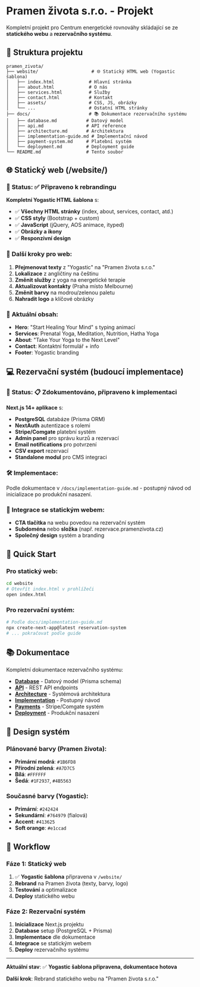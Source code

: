 # Pramen života s.r.o. - Projekt

Kompletní projekt pro Centrum energetické rovnováhy skládající se ze **statického webu** a **rezervačního systému**.

## 📁 Struktura projektu

```
pramen_zivota/
├── website/                    # 🌐 Statický HTML web (Yogastic šablona)
│   ├── index.html             # Hlavní stránka
│   ├── about.html             # O nás
│   ├── services.html          # Služby
│   ├── contact.html           # Kontakt
│   ├── assets/                # CSS, JS, obrázky
│   └── ...                    # Ostatní HTML stránky
├── docs/                      # 📚 Dokumentace rezervačního systému
│   ├── database.md           # Datový model
│   ├── api.md                # API reference
│   ├── architecture.md       # Architektura
│   ├── implementation-guide.md # Implementační návod
│   ├── payment-system.md     # Platební systém
│   └── deployment.md         # Deployment guide
└── README.md                 # Tento soubor
```

## 🌐 Statický web (/website/)

### 🎯 **Status**: ✅ **Připraveno k rebrandingu**

**Kompletní Yogastic HTML šablona** s:
- ✅ **Všechny HTML stránky** (index, about, services, contact, atd.)
- ✅ **CSS styly** (Bootstrap + custom)
- ✅ **JavaScript** (jQuery, AOS animace, ityped)
- ✅ **Obrázky a ikony** 
- ✅ **Responzivní design**

### 🔄 **Další kroky pro web:**
1. **Přejmenovat texty** z "Yogastic" na "Pramen života s.r.o."
2. **Lokalizace** z angličtiny na češtinu
3. **Změnit služby** z yoga na energetické terapie
4. **Aktualizovat kontakty** (Praha místo Melbourne)
5. **Změnit barvy** na modrou/zelenou paletu
6. **Nahradit logo** a klíčové obrázky

### 📄 **Aktuální obsah:**
- **Hero**: "Start Healing Your Mind" s typing animací
- **Services**: Prenatal Yoga, Meditation, Nutrition, Hatha Yoga  
- **About**: "Take Your Yoga to the Next Level"
- **Contact**: Kontaktní formulář + info
- **Footer**: Yogastic branding

## 💻 Rezervační systém (budoucí implementace)

### 🎯 **Status**: 📋 **Zdokumentováno, připraveno k implementaci**

**Next.js 14+ aplikace** s:
- **PostgreSQL** databáze (Prisma ORM)
- **NextAuth** autentizace s rolemi
- **Stripe/Comgate** platební systém
- **Admin panel** pro správu kurzů a rezervací
- **Email notifications** pro potvrzení
- **CSV export** rezervací
- **Standalone modul** pro CMS integraci

### 🛠 **Implementace:**
Podle dokumentace v `/docs/implementation-guide.md` - postupný návod od inicializace po produkční nasazení.

### 🔗 **Integrace se statickým webem:**
- **CTA tlačítka** na webu povedou na rezervační systém
- **Subdoména** nebo **složka** (např. rezervace.pramenzivota.cz)
- **Společný design** systém a branding

## 🚀 Quick Start

### Pro statický web:
```bash
cd website
# Otevřít index.html v prohlížeči
open index.html
```

### Pro rezervační systém:
```bash
# Podle docs/implementation-guide.md
npx create-next-app@latest reservation-system
# ... pokračovat podle guide
```

## 📚 Dokumentace

Kompletní dokumentace rezervačního systému:
- **[Database](docs/database.md)** - Datový model (Prisma schema)
- **[API](docs/api.md)** - REST API endpoints
- **[Architecture](docs/architecture.md)** - Systémová architektura
- **[Implementation](docs/implementation-guide.md)** - Postupný návod
- **[Payments](docs/payment-system.md)** - Stripe/Comgate systém
- **[Deployment](docs/deployment.md)** - Produkční nasazení

## 🎨 Design systém

### Plánované barvy (Pramen života):
- **Primární modrá**: `#1B6FD8` 
- **Přírodní zelená**: `#A7D7C5`
- **Bílá**: `#FFFFFF`
- **Šedá**: `#1F2937`, `#4B5563`

### Současné barvy (Yogastic):
- **Primární**: `#242424`
- **Sekundární**: `#764979` (fialová)
- **Accent**: `#413625`
- **Soft orange**: `#e1ccad`

## 🔄 Workflow

### Fáze 1: Statický web
1. ✅ **Yogastic šablona** připravena v `/website/`
2. **Rebrand** na Pramen života (texty, barvy, logo)
3. **Testování** a optimalizace
4. **Deploy** statického webu

### Fáze 2: Rezervační systém  
1. **Inicializace** Next.js projektu
2. **Database** setup (PostgreSQL + Prisma)
3. **Implementace** dle dokumentace
4. **Integrace** se statickým webem
5. **Deploy** rezervačního systému

---

**Aktuální stav**: ✅ **Yogastic šablona připravena, dokumentace hotova**

**Další krok**: Rebrand statického webu na "Pramen života s.r.o."